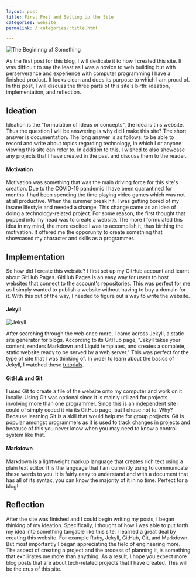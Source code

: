 ```yaml
---
layout: post
title: First Post and Setting Up the Site
categories: website
permalink: /:categories/:title.html

---
```


![The Begininng of Something](/ritish_blog/images/sovietpainting.jpg)

As the first post for this blog, I will dedicate it to how I created this site. It was difficult to say the least as
I was a novice to web building but with perserverance and experience with computer programming I have a finished product.
It looks clean and does its purpose to which I am proud of. In this post, I will discuss the three parts of this site's birth: ideation, implementation, and reflection.

## Ideation

Ideation is the "formulation of ideas or concepts", the idea is this website. Thus the question I will be answering is why did I make this site?
The short answer is documentation. The long answer is as follows: to be able to record and write about topics regarding technology, in which I or anyone viewing this site can refer to.
In addition to this, I wished to also showcase any projects that I have created in the past and discuss them to the reader.

#### Motivation

Motivation was something that was the main driving force for this site's creation. Due to the COVID-19 pandemic I have been quarantined for months. 
I had been spending the time playing video games which was not at all productive. When the summer break hit, I was getting bored of my insane lifestyle
and needed a change. This change came as an idea of doing a technology-related project. For some reason, the first thought that popped into my head was to create a website.
The more I formulated this idea in my mind, the more excited I was to accomplish it, thus birthing the motivation. It offered me the opporunity to create something that showcased my character
and skills as a programmer.

## Implementation

So how did I create this website? I first set up my GitHub account and learnt about GitHub Pages. GitHub Pages is an easy way for users to host websites that connect to the account's repositories. 
This was perfect for me as I simply wanted to publish a website without having to buy a domain for it. With this out of the way, I needed to figure out a way to write the website.

#### Jekyll

![Jekyll](/ritish_blog/images/JekyllLogo.png)

After searching through the web once more, I came across Jekyll, a static site generator for blogs. According to its GitHub page, "Jekyll takes your content, renders Markdown and Liquid templates,
and creates a complete, static website ready to be served by a web server." This was perfect for the type of site that I was thinking of. In order to learn about the basics of Jekyll, I watched these [tutorials](https://www.youtube.com/watch?v=T1itpPvFWHI&list=PLLAZ4kZ9dFpOPV5C5Ay0pHaa0RJFhcmcB). 

#### GitHub and Git

I used Git to create a file of the website onto my computer and work on it locally. Using Git was optional since it is mainly utilized for projects involving more than one programmer.
Since this is an independent site I could of simply coded it via its GitHub page, but I chose not to. Why? Because learning Git is a skill that would help me for group projects.
Git is popular amongst programmers as it is used to track changes in projects and because of this you never know when you may need to know a control system like that.

#### Markdown 

Markdown is a lightweight markup language that creates rich text using a plain text editor. It is the language that I am currently using to communicate these words to you.
It is fairly easy to understand and with a document that has all of its syntax, you can know the majority of it in no time. Perfect for a blog!

## Reflection

After the site was finished and I could begin writing my posts, I began thinking of my ideation. Specifically, I thought of how I was able to put forth my idea into something tangable like this site.
I learned a great deal by creating this website. For example Ruby, Jekyll, GitHub, Git, and Markdown. But most importantly I began appreciating the field of engineering more. 
The aspect of creating a project and the process of planning it, is something that exhilirates me more than anything. As a result, I hope you expect more blog posts that are about tech-related
projects that I have created. This will be the crux of this site. 





